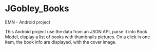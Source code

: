 # JGobley_Books
EMN - Android project

This Android project use the data from an JSON API, parse it into Book Model, display a list of books with thumbnails pictures. On a click in one item, the book info are displayed, with the cover image.